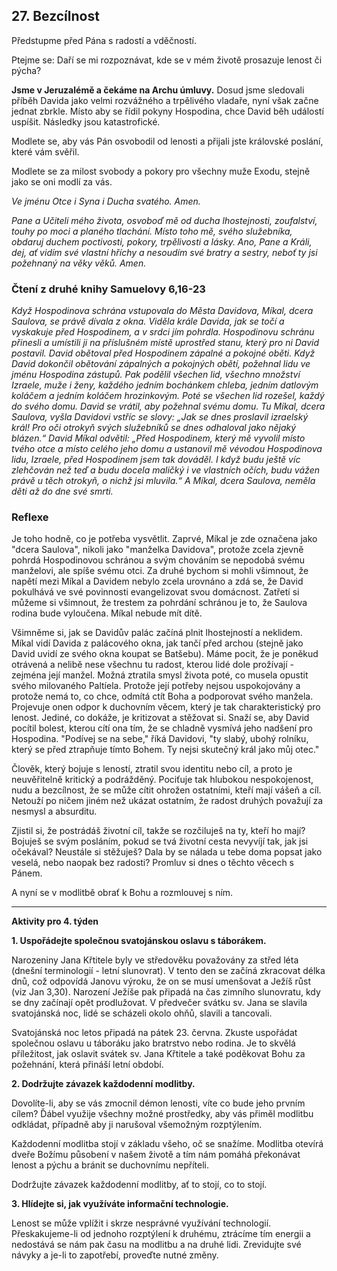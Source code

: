 ## 27. **Bezcílnost**

Předstupme před Pána s radostí a vděčností.

Ptejme se: Daří se mi rozpoznávat, kde se v mém životě prosazuje lenost či pýcha?

**Jsme v Jeruzalémě a čekáme na Archu úmluvy.** Dosud jsme sledovali příběh Davida jako velmi rozvážného a trpělivého vladaře, nyní však začne jednat zbrkle. Místo aby se řídil pokyny Hospodina, chce David běh událostí uspíšit. Následky jsou katastrofické.

Modlete se, aby vás Pán osvobodil od lenosti a přijali jste královské poslání, které vám svěřil.

Modlete se za milost svobody a pokory pro všechny muže Exodu, stejně jako se oni modlí za vás.

_Ve jménu Otce i Syna i Ducha svatého. Amen._

_Pane a Učiteli mého života, osvoboď mě od ducha lhostejnosti, zoufalství, touhy po moci a planého tlachání. Místo toho mě, svého služebníka, obdaruj duchem poctivosti, pokory, trpělivosti a lásky. Ano, Pane a Králi, dej, ať vidím své vlastní hříchy a nesoudím své bratry a sestry, neboť ty jsi požehnaný na věky věků. Amen._

### Čtení z druhé knihy Samuelovy 6,16-23

_Když Hospodinova schrána vstupovala do Města Davidova, Míkal, dcera Saulova, se právě dívala z okna. Viděla krále Davida, jak se točí a vyskakuje před Hospodinem, a v srdci jím pohrdla. Hospodinovu schránu přinesli a umístili ji na příslušném místě uprostřed stanu, který pro ni David postavil. David obětoval před Hospodinem zápalné a pokojné oběti. Když David dokončil obětování zápalných a pokojných obětí, požehnal lidu ve jménu Hospodina zástupů. Pak podělil všechen lid, všechno množství Izraele, muže i ženy, každého jedním bochánkem chleba, jedním datlovým koláčem a jedním koláčem hrozinkovým. Poté se všechen lid rozešel, každý do svého domu. David se vrátil, aby požehnal svému domu. Tu Míkal, dcera Saulova, vyšla Davidovi vstříc se slovy: „Jak se dnes proslavil izraelský král! Pro oči otrokyň svých služebníků se dnes odhaloval jako nějaký blázen.“ David Míkal odvětil: „Před Hospodinem, který mě vyvolil místo tvého otce a místo celého jeho domu a ustanovil mě vévodou Hospodinova lidu, Izraele, před Hospodinem jsem tak dováděl. I když budu ještě víc zlehčován než teď a budu docela maličký i ve vlastních očích, budu vážen právě u těch otrokyň, o nichž jsi mluvila.“ A Míkal, dcera Saulova, neměla děti až do dne své smrti._

### Reflexe

Je toho hodně, co je potřeba vysvětlit. Zaprvé, Míkal je zde označena jako "dcera Saulova", nikoli jako "manželka Davidova", protože zcela zjevně pohrdá Hospodinovou schránou a svým chováním se nepodobá svému manželovi, ale spíše svému otci. Za druhé bychom si mohli všimnout, že napětí mezi Míkal a Davidem nebylo zcela urovnáno a zdá se, že David pokulhává ve své povinnosti evangelizovat svou domácnost. Zatřetí si můžeme si všimnout, že trestem za pohrdání schránou je to, že Saulova rodina bude vyloučena. Míkal nebude mít dítě.

Všimněme si, jak se Davidův palác začíná plnit lhostejností a neklidem. Míkal vidí Davida z palácového okna, jak tančí před archou (stejně jako David uvidí ze svého okna koupat se Batšebu). Máme pocit, že je poněkud otrávená a nelibě nese všechnu tu radost, kterou lidé dole prožívají - zejména její manžel. Možná ztratila smysl života poté, co musela opustit svého milovaného Paltíela. Protože její potřeby nejsou uspokojovány a protože nemá to, co chce, odmítá ctít Boha a podporovat svého manžela. Projevuje onen odpor k duchovním věcem, který je tak charakteristický pro lenost. Jediné, co dokáže, je kritizovat a stěžovat si. Snaží se, aby David pocítil bolest, kterou cítí ona tím, že se chladně vysmívá jeho nadšení pro Hospodina. "Podívej se na sebe," říká Davidovi, "ty slabý, ubohý rolníku, který se před ztrapňuje tímto Bohem. Ty nejsi skutečný král jako můj otec."

Člověk, který bojuje s leností, ztratil svou identitu nebo cíl, a proto je neuvěřitelně kritický a podrážděný. Pociťuje tak hlubokou nespokojenost, nudu a bezcílnost, že se může cítit ohrožen ostatními, kteří mají vášeň a cíl. Netouží po ničem jiném než ukázat ostatním, že radost druhých považují za nesmysl a absurditu.

Zjistil si, že postrádáš životní cíl, takže se rozčiluješ na ty, kteří ho mají? Bojuješ se svým posláním, pokud se tvá životní cesta nevyvíjí tak, jak jsi očekával? Neustále si stěžuješ? Dala by se nálada u tebe doma popsat jako veselá, nebo naopak bez radosti? Promluv si dnes o těchto věcech s Pánem.

A nyní se v modlitbě obrať k Bohu a rozmlouvej s ním.

---

**Aktivity pro 4. týden**

**1. Uspořádejte společnou svatojánskou oslavu s táborákem.**

Narozeniny Jana Křtitele byly ve středověku považovány za střed léta (dnešní terminologií - letní slunovrat). V tento den se začíná zkracovat délka dnů, což odpovídá Janovu výroku, že on se musí umenšovat a Ježíš růst (viz Jan 3,30). Narození Ježíše pak připadá na čas zimního slunovratu, kdy se dny začínají opět prodlužovat. V předvečer svátku sv. Jana se slavila svatojánská noc, lidé se scházeli okolo ohňů, slavili a tancovali.

Svatojánská noc letos připadá na pátek 23. června. Zkuste uspořádat společnou oslavu u táboráku jako bratrstvo nebo rodina. Je to skvělá příležitost, jak oslavit svátek sv. Jana Křtitele a také poděkovat Bohu za požehnání, která přináší letní období.

**2. Dodržujte závazek každodenní modlitby.**

Dovolíte-li, aby se vás zmocnil démon lenosti, víte co bude jeho prvním cílem? Ďábel využije všechny možné prostředky, aby vás přiměl modlitbu odkládat, případně aby ji narušoval všemožným rozptýlením.

Každodenní modlitba stojí v základu všeho, oč se snažíme. Modlitba otevírá dveře Božímu působení v našem životě a tím nám pomáhá překonávat lenost a pýchu a bránit se duchovnímu nepříteli.

Dodržujte závazek každodenní modlitby, ať to stojí, co to stojí.

**3. Hlídejte si, jak využíváte informační technologie.**

Lenost se může vplížit i skrze nesprávné využívání technologií. Přeskakujeme-li od jednoho rozptýlení k druhému, ztrácíme tím energii a nedostává se nám pak času na modlitbu a na druhé lidi. Zrevidujte své návyky a je-li to zapotřebí, proveďte nutné změny.
